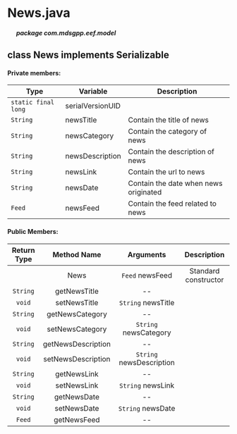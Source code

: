 # News.java

##### &nbsp;&nbsp;&nbsp;&nbsp;&nbsp;&nbsp;package com.mdsgpp.eef.model

## class News implements Serializable

#### Private members:

| Type                | Variable         | Description|
|---------------------|------------------|------------|
| `static final long` | serialVersionUID |
| `String`            | newsTitle        |Contain the title of news|
| `String`            | newsCategory     |Contain the category of news|
| `String`            | newsDescription  |Contain the description of news|
| `String`            | newsLink         |Contain the url to news|
| `String`            | newsDate         |Contain the date when news originated |
| `Feed`              | newsFeed         |Contain the feed related to news|

#### Public Members:

| Return Type |     Method Name    |         Arguments        |      Description     |
|:-----------:|:------------------:|:------------------------:|:--------------------:|
|             |        News        |      `Feed` newsFeed     | Standard constructor |
|   `String`  |    getNewsTitle    |            --            |                      |
|    `void`   |    setNewsTitle    |    `String` newsTitle    |                      |
|   `String`  |   getNewsCategory  |            --            |                      |
|    `void`   |   setNewsCategory  |   `String` newsCategory  |                      |
|   `String`  | getNewsDescription |            --            |                      |
|    `void`   | setNewsDescription | `String` newsDescription |                      |
|   `String`  |     getNewsLink    |            --            |                      |
|    `void`   |     setNewsLink    |     `String` newsLink    |                      |
|   `String`  |     getNewsDate    |            --            |                      |
|    `void`   |     setNewsDate    |     `String` newsDate    |                      |
|    `Feed`   |     getNewsFeed    |            --            |                      |
